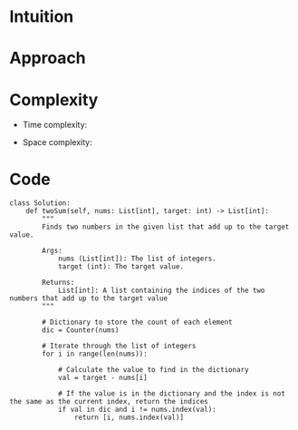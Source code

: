 # Intuition

<!-- Describe your first thoughts on how to solve this problem. -->

# Approach

<!-- Describe your approach to solving the problem. -->

# Complexity

- Time complexity:
<!-- Add your time complexity here, e.g. $$O(n)$$ -->

- Space complexity:
<!-- Add your space complexity here, e.g. $$O(n)$$ -->

# Code

```
class Solution:
    def twoSum(self, nums: List[int], target: int) -> List[int]:
        """
        Finds two numbers in the given list that add up to the target value.

        Args:
            nums (List[int]): The list of integers.
            target (int): The target value.

        Returns:
            List[int]: A list containing the indices of the two numbers that add up to the target value
        """

        # Dictionary to store the count of each element
        dic = Counter(nums)

        # Iterate through the list of integers
        for i in range(len(nums)):

            # Calculate the value to find in the dictionary
            val = target - nums[i]

            # If the value is in the dictionary and the index is not the same as the current index, return the indices
            if val in dic and i != nums.index(val):
                return [i, nums.index(val)]
```

